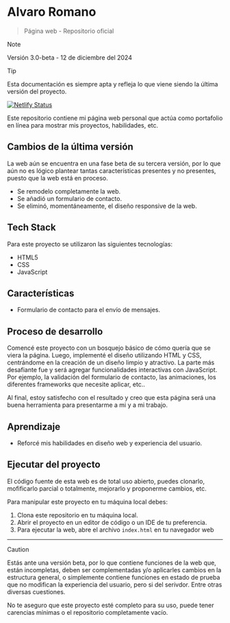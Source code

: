 # **Alvaro Romano**
> Página web - Repositorio oficial

>[!NOTE]
> Versión 3.0-beta - 12 de diciembre del 2024

> [!TIP]
> Esta documentación es siempre apta y refleja lo que viene siendo la última versión del proyecto.

[![Netlify Status](https://api.netlify.com/api/v1/badges/fadee713-2ce4-454f-ace0-24925b1c9bd2/deploy-status)](https://app.netlify.com/sites/alvaroromano/deploys)

Este repositorio contiene mi página web personal que actúa como portafolio en línea para mostrar mis proyectos, habilidades, etc.

## Cambios de la última versión

La web aún se encuentra en una fase beta de su tercera versión, por lo que aún no es lógico plantear tantas características presentes y no presentes, puesto que la web está en proceso.

- Se remodelo completamente la web.
- Se añadió un formulario de contacto.
- Se eliminó, momentáneamente, el diseño responsive de la web.

## Tech Stack

Para este proyecto se utilizaron las siguientes tecnologías:

- HTML5
- CSS
- JavaScript

## Características

- Formulario de contacto para el envío de mensajes.

## Proceso de desarrollo

Comencé este proyecto con un bosquejo básico de cómo quería que se viera la página. Luego, implementé el diseño utilizando HTML y CSS, centrándome en la creación de un diseño limpio y atractivo. La parte más desafiante fue y será agregar funcionalidades interactivas con JavaScript. Por ejemplo, la validación del formulario de contacto, las animaciones, los diferentes frameworks que necesite aplicar, etc..

Al final, estoy satisfecho con el resultado y creo que esta página será una buena herramienta para presentarme a mi y a mi trabajo.

## Aprendizaje

- Reforcé mis habilidades en diseño web y experiencia del usuario.

## Ejecutar del proyecto

El código fuente de esta web es de total uso abierto, puedes clonarlo, mofificarlo parcial o totalmente, mejorarlo y proponerme cambios, etc.

Para manipular este proyecto en tu máquina local debes:

1. Clona este repositorio en tu máquina local.
2. Abrir el proyecto en un editor de código o un IDE de tu preferencia.
3. Para ejecutar la web, abre el archivo ```index.html``` en tu navegador web

---

> [!CAUTION]
> Estás ante una versión beta, por lo que contiene funciones de la web que, están incompletas, deben ser complementadas y/o aplicarles cambios en la estructura general, o simplemente contiene funciones en estado de prueba que no modifican la experiencia del usuario, pero si del serivdor. Entre otras diversas cuestiones.
>
>  No te aseguro que este proyecto esté completo para su uso, puede tener carencias mínimas o el repositorio completamente vacío.
